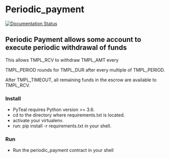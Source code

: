 # Periodic_payment  
[![Documentation Status](https://readthedocs.org/projects/pyteal/badge/?version=latest)](https://pyteal.readthedocs.io/en/latest/?badge=latest)
## Periodic Payment allows some account to execute periodic withdrawal of funds

This allows TMPL_RCV to withdraw TMPL_AMT every

TMPL_PERIOD rounds for TMPL_DUR after every multiple
of TMPL_PERIOD.

After TMPL_TIMEOUT, all remaining funds in the escrow
are available to TMPL_RCV.



### Install 

* PyTeal requires Python version >= 3.6.
* cd to the directory where requirements.txt is located.
* activate your virtualenv.
* run: pip install -r requirements.txt in your shell.

### Run

* Run the periodic_payment contract in your shell
